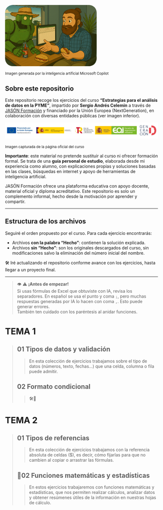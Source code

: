 <div style="display: flex; justify-content: left;">
    <img src="imag/v3.png" style="border-radius: 25px; width: 60%;">
</div>

<small>Imagen generada por la inteligencia artificial Microsoft Copilot</small>

## Sobre este repositorio

Este repositorio recoge los ejercicios del curso **“Estrategias para el análisis de datos en la PYME”**, impartido por **Sergio Andrés Celemin** a través de [JASÓN Formación](https://www.jasonformacion.com) y financiado por la Unión Europea (NextGeneration), en colaboración con diversas entidades públicas (ver imagen inferior).

<img src="imag/ico.jpg" width="1000">  
      
<small>Imagen capturada de la página oficial del curso</small>

**Importante**: este material no pretende sustituir al curso ni ofrecer formación formal. Se trata de una **guía personal de estudio**, elaborada desde mi experiencia como alumno, con explicaciones propias y soluciones basadas en las clases, búsquedas en internet y apoyo de herramientas de inteligencia artificial.

JASÓN Formación ofrece una plataforma educativa con apoyo docente, material oficial y diploma acreditativo. Este repositorio es solo un complemento informal, hecho desde la motivación por aprender y compartir.

---

## Estructura de los archivos

Seguiré el orden propuesto por el curso. Para cada ejercicio encontrarás:

- Archivos **con la palabra “Hecho”**: contienen la solución explicada.
- Archivos **sin “Hecho”**: son los originales descargados del curso, sin modificaciones salvo la eliminación del número inicial del nombre.

🛠️ Iré actualizando el repositorio conforme avance con los ejercicios, hasta llegar a un proyecto final.

---

> 👁️ ⚠️ **¡Antes de empezar!**  
> Si usas fórmulas de Excel que obtuviste con IA, revisa los separadores. En español se usa el punto y coma `;`, pero muchas respuestas generadas por IA lo hacen con coma `,`. Esto puede generar errores.  
> También ten cuidado con los paréntesis al anidar funciones.
  
# TEMA 1
>## 01 Tipos de datos y validación  
>> En esta colección de ejercicios trabajamos sobre el tipo de datos (números, texto, fechas…) que una celda, columna o fila puede admitir.   
>## 02 Formato condicional  
>>🛠️🚧
  
# TEMA 2  
>## 01 Tipos de referencias
>> En esta colección de ejercicios trabajamos con la referencia absoluta de celdas ($), es decir, cómo fijarlas para que no cambien al copiar o arrastrar las fórmulas.
>## 🔄02 Funciones matemáticas y estadísticas
>> En estos ejercicios trabajaremos con funciones matemáticas y estadísticas, que nos permiten realizar cálculos, analizar datos y obtener resúmenes útiles de la información en nuestras hojas de cálculo.
